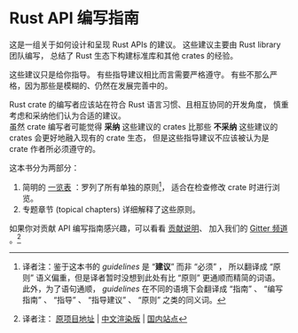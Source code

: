 # Rust API 编写指南

这是一组关于如何设计和呈现 Rust APIs 的建议。
这些建议主要由 Rust library 团队编写，
总结了 Rust 生态下构建标准库和其他 crates 的经验。

这些建议只是给你指导。
有些指导建议相比而言需要严格遵守。
有些不那么严格，因为那些是模糊的、仍然在发展完善中的。

Rust crate 的编写者应该站在符合 Rust 语言习惯、且相互协同的开发角度，
慎重考虑和采纳他们认为合适的建议。\
虽然 crate 编写者可能觉得 **采纳** 这些建议的 crates 比那些
**不采纳** 这些建议的 crates 会更好地融入现有的 crate 生态，
但是这些指导建议不应该被认为是 crate 作者所必须遵守的。

这本书分为两部分：
1. 简明的 [一览表][checklist] ：罗列了所有单独的原则[^guidelines]，
适合在检查修改 crate 时进行浏览。
2. 专题章节 (topical chapters) 详细解释了这些原则。

如果你对贡献 API 编写指南感兴趣，可以看看 [贡献说明][contributing.md]、
加入我们的 [Gitter 频道][Gitter channel] 。[^project]

[checklist]: checklist.html
[contributing.md]: https://github.com/rust-lang/api-guidelines/blob/master/CONTRIBUTING.md
[Gitter channel]: https://gitter.im/rust-impl-period/WG-libs-guidelines
[^guidelines]: 译者注：鉴于这本书的 *guidelines* 是 “**建议**” 而非 “必须” ，
所以翻译成 “原则” 语义偏重，但是译者暂时没想到此处有比 “原则” 更通顺而精简的词语。\
此外，为了语句通顺， *guidelines* 在不同的语境下会翻译成 “指南” 、 “编写指南” 、
“指导” 、 “指导建议” 、 “原则” 之类的同义词。

[^project]: 译者注：
[原项目地址](https://github.com/rust-lang/api-guidelines) |
[中文渲染版](https://zjp-cn.github.io/api-guidelines) |
[国内站点](http://129.28.186.100/api-guidelines)

